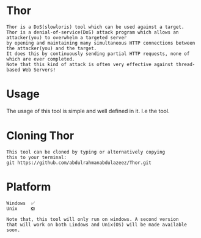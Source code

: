 # Thor
```
Thor is a DoS(slowloris) tool which can be used against a target.
Thor is a denial-of-service(DoS) attack program which allows an attacker(you) to overwhelm a targeted server 
by opening and maintaining many simultaneous HTTP connections between the attacker(you) and the target.
It does this by continuously sending partial HTTP requests, none of which are ever completed.
Note that this kind of attack is often very effective against thread-based Web Servers!
```

# Usage
The usage of this tool is simple and well defined in it. I.e the tool.

# Cloning Thor
```
This tool can be cloned by typing or alternatively copying
this to your terminal:
git https://github.com/abdulrahmanabdulazeez/Thor.git
```

# Platform
```
Windows  ✅
Unix     ❎

Note that, this tool will only run on windows. A second version
that will work on both Lindows and Unix(OS) will be made available
soon.
```
